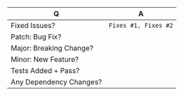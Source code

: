 | Q                       | A |
| ----------------------- | -------------------- |
| Fixed Issues?           | `Fixes #1, Fixes #2` 
| Patch: Bug Fix?         |
| Major: Breaking Change? |
| Minor: New Feature?     |
| Tests Added + Pass?     |
| Any Dependency Changes? |

<!-- Describe your changes below in as much detail as possible -->
